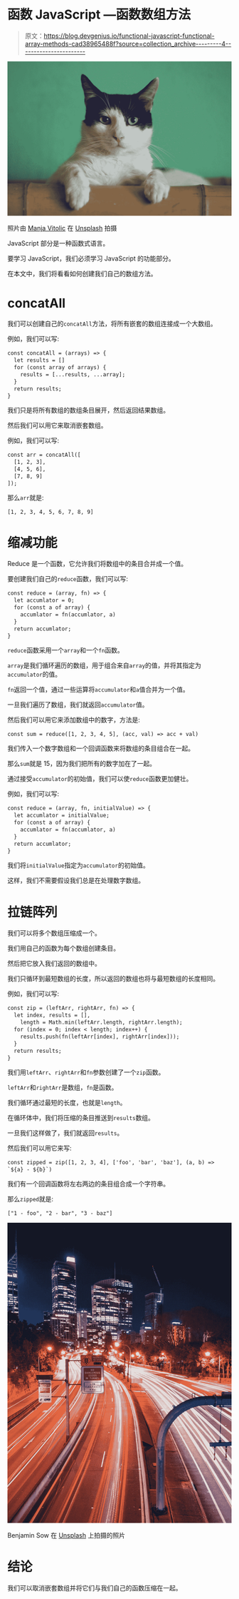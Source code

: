 # 函数 JavaScript —函数数组方法

> 原文：<https://blog.devgenius.io/functional-javascript-functional-array-methods-cad38965488f?source=collection_archive---------4----------------------->

![](img/e1ca261ce6bac44f1a5fe5b1ef79d794.png)

照片由 [Manja Vitolic](https://unsplash.com/@madhatterzone?utm_source=medium&utm_medium=referral) 在 [Unsplash](https://unsplash.com?utm_source=medium&utm_medium=referral) 拍摄

JavaScript 部分是一种函数式语言。

要学习 JavaScript，我们必须学习 JavaScript 的功能部分。

在本文中，我们将看看如何创建我们自己的数组方法。

# concatAll

我们可以创建自己的`concatAll`方法，将所有嵌套的数组连接成一个大数组。

例如，我们可以写:

```
const concatAll = (arrays) => {
  let results = []
  for (const array of arrays) {
    results = [...results, ...array];
  }
  return results;
}
```

我们只是将所有数组的数组条目展开，然后返回结果数组。

然后我们可以用它来取消嵌套数组。

例如，我们可以写:

```
const arr = concatAll([
  [1, 2, 3],
  [4, 5, 6],
  [7, 8, 9]
]);
```

那么`arr`就是:

```
[1, 2, 3, 4, 5, 6, 7, 8, 9]
```

# 缩减功能

Reduce 是一个函数，它允许我们将数组中的条目合并成一个值。

要创建我们自己的`reduce`函数，我们可以写:

```
const reduce = (array, fn) => {
  let accumlator = 0;
  for (const a of array) {
    accumlator = fn(accumlator, a)
  }
  return accumlator;
}
```

`reduce`函数采用一个`array`和一个`fn`函数。

`array`是我们循环遍历的数组，用于组合来自`array`的值，并将其指定为`accumulator`的值。

`fn`返回一个值，通过一些运算将`accumulator`和`a`值合并为一个值。

一旦我们遍历了数组，我们就返回`accumulator`值。

然后我们可以用它来添加数组中的数字，方法是:

```
const sum = reduce([1, 2, 3, 4, 5], (acc, val) => acc + val)
```

我们传入一个数字数组和一个回调函数来将数组的条目组合在一起。

那么`sum`就是 15，因为我们把所有的数字加在了一起。

通过接受`accumulator`的初始值，我们可以使`reduce`函数更加健壮。

例如，我们可以写:

```
const reduce = (array, fn, initialValue) => {
  let accumlator = initialValue;
  for (const a of array) {
    accumlator = fn(accumlator, a)
  }
  return accumlator;
}
```

我们将`initialValue`指定为`accumulator`的初始值。

这样，我们不需要假设我们总是在处理数字数组。

# 拉链阵列

我们可以将多个数组压缩成一个。

我们用自己的函数为每个数组创建条目。

然后把它放入我们返回的数组中。

我们只循环到最短数组的长度，所以返回的数组也将与最短数组的长度相同。

例如，我们可以写:

```
const zip = (leftArr, rightArr, fn) => {
  let index, results = [],
    length = Math.min(leftArr.length, rightArr.length);
  for (index = 0; index < length; index++) {
    results.push(fn(leftArr[index], rightArr[index]));
  }
  return results;
}
```

我们用`leftArr`、`rightArr`和`fn`参数创建了一个`zip`函数。

`leftArr`和`rightArr`是数组，`fn`是函数。

我们循环通过最短的长度，也就是`length`。

在循环体中，我们将压缩的条目推送到`results`数组。

一旦我们这样做了，我们就返回`results`。

然后我们可以用它来写:

```
const zipped = zip([1, 2, 3, 4], ['foo', 'bar', 'baz'], (a, b) => `${a} - ${b}`)
```

我们有一个回调函数将左右两边的条目组合成一个字符串。

那么`zipped`就是:

```
["1 - foo", "2 - bar", "3 - baz"]
```

![](img/1e640ed545142c7460d497ecb0f2f220.png)

Benjamin Sow 在 [Unsplash](https://unsplash.com?utm_source=medium&utm_medium=referral) 上拍摄的照片

# 结论

我们可以取消嵌套数组并将它们与我们自己的函数压缩在一起。